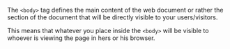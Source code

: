 The `<body>` tag defines the main content of the web document or rather the section of the document that will be directly visible to your users/visitors.

This means that whatever you place inside the `<body>` will be visible to whoever is viewing the page in hers or his browser.
